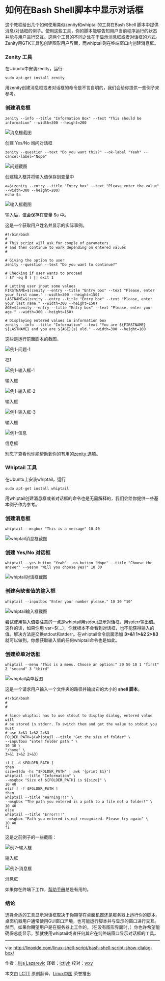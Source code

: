 如何在Bash Shell脚本中显示对话框
================================================================================

这个教程给出几个如何使用类似zenity和whiptail的工具在Bash Shell 脚本中提供消息/对话框的例子。使用这些工具，你的脚本能够告知用户当前程序运行的状态并能与用户进行交互。这两个工具的不同之处在于显示消息框或者对话框的方式。Zenity用GTK工具包创建图形用户界面，而whiptail则在终端窗口内创建消息框。

### Zenity 工具 ###

在Ubuntu中安装zenity，运行:

    sudo apt-get install zenity

用zenity创建消息框或者对话框的命令是不言自明的，我们会给你提供一些例子来参考。

### 创建消息框 ###

	zenity --info --title "Information Box" --text "This should be information" --width=300 --height=200

![消息框截图](http://blog.linoxide.com/wp-content/uploads/2015/03/Screenshot-Information-Box.png)

创建 Yes/No 询问对话框

    zenity --question --text "Do you want this?" --ok-label "Yeah" --cancel-label="Nope"

![问题截图](http://blog.linoxide.com/wp-content/uploads/2015/03/Screenshot-Question.png)

创建输入框并将输入值保存到变量中

    a=$(zenity --entry --title "Entry box" --text "Please enter the value" --width=300 --height=200)
    echo $a

![输入框截图](http://blog.linoxide.com/wp-content/uploads/2015/03/Screenshot-Entry-box.png)

输入后，值会保存在变量 $a 中。

这是一个获取用户姓名并显示的实际事例。

    #!/bin/bash
    #
    # This script will ask for couple of parameters
    # and then continue to work depending on entered values
    #

    # Giving the option to user
    zenity --question --text "Do you want to continue?"

    # Checking if user wants to proceed
    [ $? -eq 0 ] || exit 1

    # Letting user input some values
    FIRSTNAME=$(zenity --entry --title "Entry box" --text "Please, enter your first name." --width=300 --height=150)
    LASTNAME=$(zenity --entry --title "Entry box" --text "Please, enter your last name." --width=300 --height=150)
    AGE=$(zenity --entry --title "Entry box" --text "Please, enter your age." --width=300 --height=150)

    # Displaying entered values in information box
    zenity --info --title "Information" --text "You are ${FIRSTNAME} ${LASTNAME} and you are ${AGE}(s) old." --width=300 --height=100

这些是运行前面脚本的截图。

![例1-问题-1](http://blog.linoxide.com/wp-content/uploads/2015/03/Example1-Question-1.png)

框1

![例1-输入框-1](http://blog.linoxide.com/wp-content/uploads/2015/03/Example1-Entry-box-1.png)

输入框

![例1-输入框-2](http://blog.linoxide.com/wp-content/uploads/2015/03/Example1-Entry-box-2.png)

输入框

![例1-输入框-3](http://blog.linoxide.com/wp-content/uploads/2015/03/Example1-Entry-box-3.png)

输入框

![例1-信息](http://blog.linoxide.com/wp-content/uploads/2015/03/Example1-Information.png)

信息框

别忘了查看也许能帮助到你的有用的[zenity 选项][1]。

### Whiptail 工具 ###

在Ubuntu上安装whiptail，运行

    sudo apt-get install whiptail

用whiptail创建消息框或者对话框的命令也是无需解释的，我们会给你提供一些基本例子作为参考。

### 创建消息框 ###

    whiptail --msgbox "This is a message" 10 40

![whiptail消息框截图](http://blog.linoxide.com/wp-content/uploads/2015/03/Screenshot-whiptail-msgbox.png)

### 创建 Yes/No 对话框 ###

    whiptail --yes-button "Yeah" --no-button "Nope" --title "Choose the answer" --yesno "Will you choose yes?" 10 30

![whiptail对话框截图](http://blog.linoxide.com/wp-content/uploads/2015/03/Screenshot-whiptail-yesno.png)

### 创建有缺省值的输入框 ###

    whiptail --inputbox "Enter your number please." 10 30 "10"

![whiptail输入框截图](http://blog.linoxide.com/wp-content/uploads/2015/03/Screenshot-whiptail-entry.png)

尝试使用输入值要注意的一点是whiptail用stdout显示对话框，用stderr输出值。这样的话，如果你用 var=$(...)，你就根本不会看到对话框，也不能获得输入的值。解决方法是交换stdout和stderr。在whiptail命令后面添加 **3>&1 1>&2 2>&3** 就可以做到。你想获取输入值的任何whiptail命令也是如此。

### 创建菜单对话框 ###

    whiptail --menu "This is a menu. Choose an option:" 20 50 10 1 "first" 2 "second" 3 "third"

![whiptail菜单截图](http://blog.linoxide.com/wp-content/uploads/2015/03/Screenshot-whiptail-menu.png)

这是一个请求用户输入一个文件夹的路径并输出它的大小的 **shell 脚本**。

    #!/bin/bash
    #
    #

    # Since whiptail has to use stdout to display dialog, entered value will
    # be stored in stderr. To switch them and get the value to stdout you must
    # use 3>&1 1>&2 2>&3
    FOLDER_PATH=$(whiptail --title "Get the size of folder" \
    --inputbox "Enter folder path:" \
    10 30 \
    "/home" \
    3>&1 1>&2 2>&3)

    if [ -d $FOLDER_PATH ]
    then
    size=$(du -hs "$FOLDER_PATH" | awk '{print $1}')
    whiptail --title "Information" \
    --msgbox "Size of ${FOLDER_PATH} is ${size}" \
    10 40
    elif [ -f $FOLDER_PATH ]
    then
    whiptail --title "Warning!!!" \
    --msgbox "The path you entered is a path to a file not a folder!" \
    10 40
    else
    whiptail --title "Error!!!"
    --msgbox "Path you entered is not recognized. Please try again" \
    10 40
    fi

这是之前例子的一些截图：

![例2-输入框](http://blog.linoxide.com/wp-content/uploads/2015/03/Example2-Entry-box.png)

输入框

![例2-消息框](http://blog.linoxide.com/wp-content/uploads/2015/03/Example2-Information.png)

消息框

如果你在终端下工作，[帮助手册][2]总是有用的。

### 结论 ###

选择合适的工具显示对话框取决于你期望在桌面机器还是服务器上运行你的脚本。桌面机器用户通常使用GUI窗口环境，也可能运行脚本并与显示的窗口进行交互。然而，如果你期望用户是在服务器上工作的，（在没有图形界面时，）你也许希望能确保总能显示，那就使用whiptail或者任何其它在纯终端窗口显示对话框的工具。

--------------------------------------------------------------------------------

via: http://linoxide.com/linux-shell-script/bash-shell-script-show-dialog-box/

作者：[Ilija Lazarevic][a]
译者：[ictlyh](https://github.com/ictlyh)
校对：[wxy](https://github.com/wxy)

本文由 [LCTT](https://github.com/LCTT/TranslateProject) 原创翻译，[Linux中国](http://linux.cn/) 荣誉推出

[a]:http://linoxide.com/author/ilijala/
[1]:https://help.gnome.org/users/zenity/stable/
[2]:http://linux.die.net/man/1/whiptail